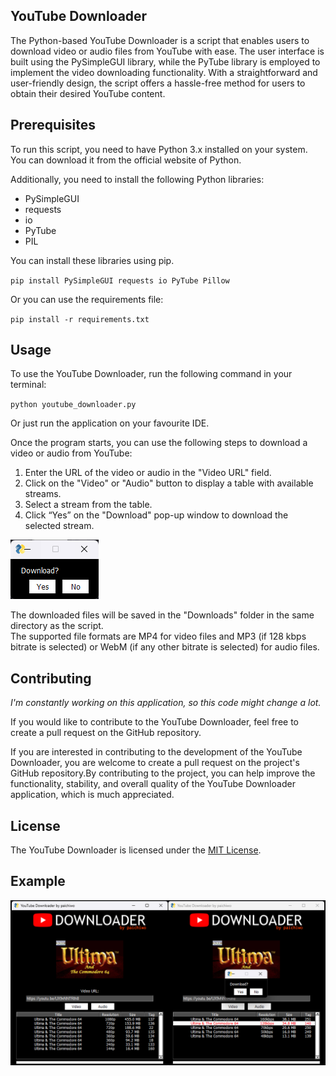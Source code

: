 ## **YouTube Downloader**

The Python-based YouTube Downloader is a script that enables users to download video or audio files from YouTube with ease. The user interface is built using the PySimpleGUI library, while the PyTube library is employed to implement the video downloading functionality. With a straightforward and user-friendly design, the script offers a hassle-free method for users to obtain their desired YouTube content.

## **Prerequisites**

To run this script, you need to have Python 3.x installed on your system. You can download it from the official website of Python.

Additionally, you need to install the following Python libraries:

*   PySimpleGUI
*   requests
*   io
*   PyTube
*   PIL

You can install these libraries using pip.

`pip install PySimpleGUI requests io PyTube Pillow`

Or you can use the requirements file:

`pip install -r requirements.txt`

## **Usage**

To use the YouTube Downloader, run the following command in your terminal:

`python youtube_downloader.py`

Or just run the application on your favourite IDE.

Once the program starts, you can use the following steps to download a video or audio from YouTube:

1.  Enter the URL of the video or audio in the "Video URL" field.
2.  Click on the "Video" or "Audio" button to display a table with available streams.
3.  Select a stream from the table.
4.  Click “Yes” on the "Download" pop-up window to download the selected stream.
   

![](screenshot1.png)

The downloaded files will be saved in the "Downloads" folder in the same directory as the script.  
The supported file formats are MP4 for video files and MP3 (if 128 kbps bitrate is selected) or WebM (if any other bitrate is selected) for audio files.


## **Contributing**

_I'm constantly working on this application, so this code might change a lot._

If you would like to contribute to the YouTube Downloader, feel free to create a pull request on the GitHub repository.

If you are interested in contributing to the development of the YouTube Downloader, you are welcome to create a pull request on the project's GitHub repository.By contributing to the project, you can help improve the functionality, stability, and overall quality of the YouTube Downloader application, which is much appreciated.

## **License**

The YouTube Downloader is licensed under the [MIT License](https://github.com/paichiwo/youtube_downloader/LICENSE).

## **Example** 

![](screenshot2.png)